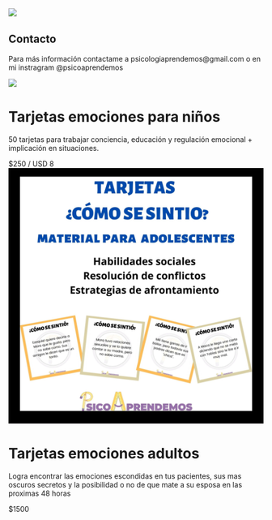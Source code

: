 

<div class="center">
    <img src="https://instagram.faep4-1.fna.fbcdn.net/v/t51.2885-19/s320x320/103625243_725817748227458_4394321882451694663_n.jpg?_nc_ht=instagram.faep4-1.fna.fbcdn.net&_nc_ohc=VuSwou6KSwwAX83TDvd&oh=5eca09218e35d6b5c50b421ee1017fba&oe=5F59CCA3">
</div>

<h2>Contacto</h2>
<p>Para más información contactame a psicologiaprendemos@gmail.com o en mi instragram @psicoaprendemos<p>


<div class="materiales">
    <div class="material">
        <img src="images/EMOCIONES NIÑOS.jpg">
        <div>
            <h1>Tarjetas emociones para niños</h1>
            <p> 50 tarjetas para trabajar conciencia, educación y regulación emocional + implicación en situaciones. </p>
            <div class="center">
                <div class="precio">$250 / USD 8</div> 
            </div>
        </div>
    </div>
    <div class="material inverso">
        <img src="images/ADOLES.jpg">
        <div>
            <h1>Tarjetas emociones adultos</h1>
            <p>Logra encontrar las emociones escondidas en tus pacientes, sus mas oscuros secretos y la posibilidad o no de que mate a su esposa en las proximas 48 horas</p>
            <div class="center">
              <div class="precio">$1500</div> 
            </div>
        </div>
    </div>

</div>

